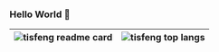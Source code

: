 ### Hello World 🍃

| <a class="gh-card" target="_blank"><img align="center" src="https://github-readme-stats-eight-theta.vercel.app/api?username=tisfeng&show_icons=true&theme=algolia&include_all_commits=true&count_private=true" alt="tisfeng readme card" /></a> | <a class="gh-card"  target="_blank"><img align="center" src="https://github-readme-stats-eight-theta.vercel.app/api/top-langs/?username=tisfeng&layout=compact&langs_count=8&theme=algolia" alt="tisfeng top langs" /></a> |
| ------- | ------- |



<!--
**tisfeng/tisfeng** is a ✨ _special_ ✨ repository because its `README.md` (this file) appears on your GitHub profile.

Here are some ideas to get you started:

- 🔭 I’m currently working on ...
- 🌱 I’m currently learning ...
- 👯 I’m looking to collaborate on ...
- 🤔 I’m looking for help with ...
- 💬 Ask me about ...
- 📫 How to reach me: ...
- 😄 Pronouns: ...
- ⚡ Fun fact: ...
-->
